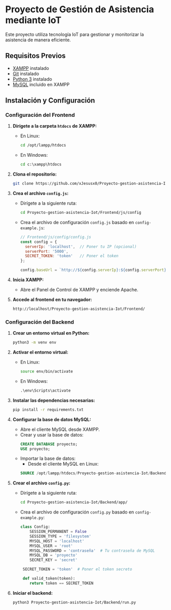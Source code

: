 # Proyecto de Gestión de Asistencia mediante IoT

Este proyecto utiliza tecnología IoT para gestionar y monitorizar la asistencia de manera eficiente.

## Requisitos Previos

- [XAMPP](https://www.apachefriends.org/index.html) instalado
- [Git](https://git-scm.com/) instalado
- [Python 3](https://www.python.org/downloads/) instalado
- [MySQL](https://www.mysql.com/) incluido en XAMPP

## Instalación y Configuración

### Configuración del Frontend

1. **Dirígete a la carpeta `htdocs` de XAMPP:**

   - En Linux:
     ```bash
     cd /opt/lampp/htdocs
     ```
   - En Windows:
     ```cmd
     cd c:\xampp\htdocs
     ```

2. **Clona el repositorio:**
   ```bash
   git clone https://github.com/xJesusx0/Proyecto-gestion-asistencia-Iot.git
   ```

3. **Crea el archivo `config.js`:**

   - Dirígete a la siguiente ruta:
     ```bash
     cd Proyecto-gestion-asistencia-Iot/Frontend/js/config
     ```
   - Crea el archivo de configuración `config.js` basado en `config-example.js`:
     ```javascript
     // Frontend/js/config/config.js
     const config = {
       serverIp: 'localhost',  // Poner tu IP (opcional)
       serverPort: '5000',
       SECRET_TOKEN: 'token'   // Poner el token
     };

     config.baseUrl = `http://${config.serverIp}:${config.serverPort}`;
     ```

4. **Inicia XAMPP:**

   - Abre el Panel de Control de XAMPP y enciende Apache.

5. **Accede al frontend en tu navegador:**
   ```bash
   http://localhost/Proyecto-gestion-asistencia-Iot/Frontend/
   ```

### Configuración del Backend

1. **Crear un entorno virtual en Python:**
   ```bash
   python3 -m venv env
   ```

2. **Activar el entorno virtual:**

   - En Linux:
     ```bash
     source env/bin/activate
     ```
   - En Windows:
     ```cmd
     .\env\Scripts\activate
     ```

3. **Instalar las dependencias necesarias:**
   ```bash
   pip install -r requirements.txt
   ```

4. **Configurar la base de datos MySQL:**

   - Abre el cliente MySQL desde XAMPP.
   - Crear y usar la base de datos:
     ```sql
     CREATE DATABASE proyecto;
     USE proyecto;
     ```
   - Importar la base de datos:
     - Desde el cliente MySQL en Linux:
      ```sql
      SOURCE /opt/lampp/htdocs/Proyecto-gestion-asistencia-Iot/Backend/Database/database.sql;
      ```

5. **Crear el archivo `config.py`:**

   - Dirígete a la siguiente ruta:
     ```bash
     cd Proyecto-gestion-asistencia-Iot/Backend/app/
     ```
   - Crea el archivo de configuración `config.py` basado en `config-example.py`:
     ```python
     class Config:
         SESSION_PERMANENT = False
         SESSION_TYPE = 'filesystem'
         MYSQL_HOST = 'localhost'
         MYSQL_USER = 'root'
         MYSQL_PASSWORD = 'contraseña'  # Tu contraseña de MySQL
         MYSQL_DB = 'proyecto'
         SECRET_KEY = 'secret'

      SECRET_TOKEN = 'token'  # Poner el token secreto

      def valid_token(token):
         return token == SECRET_TOKEN
     ```

6. **Iniciar el backend:**
   ```bash
   python3 Proyecto-gestion-asistencia-Iot/Backend/run.py
   ```